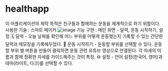 # healthapp
이 어플리케이션의 제작 목적은 친구들과 함께하는 운동을 체계적으로 하기 위함이다.
사용한 기술 : 스마트 메이커
![image](https://github.com/956956956/healthapp/assets/81681967/e3c824c9-1394-4343-a4d7-09d629523953)
기능 구현 : 메인 화면 - 달력, 운동 시작하기, 설정
🗓️ 달력 - 오늘 날짜를 확인해 어느 부위를 어떻게 운동했는지 기록할 수 있는 간단한 달력과 메모장을 기록해두었다.
🦾 운동 시작하기 - 운동할 부위를 선택할 수 있다.
   운동할 부위 별 버튼을 만들어 클릭하면 운동 관련 유튜브 영상으로 연결된다.
   각 자세의 이름과 함께 정확한 자세를 가이드해주는 것이 특징.
⚙️ 설정 - 언어 설정(한국어, 영어)과 테마(라이트, 다크)를 선택할 수 있다.
